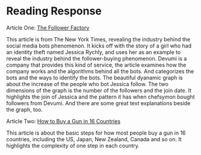 # Reading Response
Article One: [The Follower Factory](https://www.nytimes.com/interactive/2018/01/27/technology/social-media-bots.html)


This article is from The New York Times, revealing the industry behind the social media bots phenomenon. It kicks off with the story of a girl who had an identity theft named Jessica Rychly, and uses her as an example to reveal the industry behind the follower-buying phenomenon. Devumi is a company that provides this kind of service, the article examines how the company works and the algorithms behind all the bots. And categorizes the bots and the ways to identify the bots. The beautiful dyanamic graph is about the increase of the people who bot Jessica follow. The two dimensions of the graph is the number of the followers and the join date. It highlights the join of Jessica and the pattern it has when chefsymon bought followers from Devumi. And there are some great text explanations beside the graph, too.





Article Two: [How to Buy a Gun in 16 Countries](https://www.nytimes.com/interactive/2018/03/02/world/international-gun-laws.html)


This article is about the basic steps for how most people buy a gun in 16 countries, including the US, Japan, New Zealand, Canada and so on. It highlights the complexity of one step in each country.
